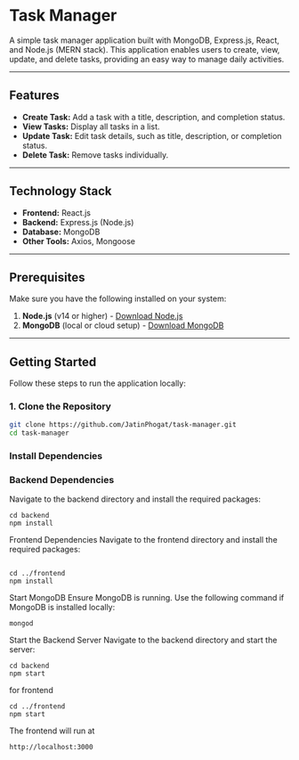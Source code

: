 # Task Manager

A simple task manager application built with MongoDB, Express.js, React, and Node.js (MERN stack). This application enables users to create, view, update, and delete tasks, providing an easy way to manage daily activities.

---

## Features

- **Create Task:** Add a task with a title, description, and completion status.
- **View Tasks:** Display all tasks in a list.
- **Update Task:** Edit task details, such as title, description, or completion status.
- **Delete Task:** Remove tasks individually.

---

## Technology Stack

- **Frontend:** React.js
- **Backend:** Express.js (Node.js)
- **Database:** MongoDB
- **Other Tools:** Axios, Mongoose

---

## Prerequisites

Make sure you have the following installed on your system:

1. **Node.js** (v14 or higher) - [Download Node.js](https://nodejs.org/)
2. **MongoDB** (local or cloud setup) - [Download MongoDB](https://www.mongodb.com/try/download/community)

---

## Getting Started

Follow these steps to run the application locally:

### 1. Clone the Repository

```bash
git clone https://github.com/JatinPhogat/task-manager.git
cd task-manager
```
### Install Dependencies

### Backend Dependencies
Navigate to the backend directory and install the required packages:
```
cd backend
npm install
```

Frontend Dependencies
Navigate to the frontend directory and install the required packages:

```

cd ../frontend
npm install
```
Start MongoDB
Ensure MongoDB is running. Use the following command if MongoDB is installed locally:

```
mongod
```
Start the Backend Server
Navigate to the backend directory and start the server:

```
cd backend
npm start
```
for frontend
```
cd ../frontend
npm start
```

The frontend will run at 
```
http://localhost:3000
